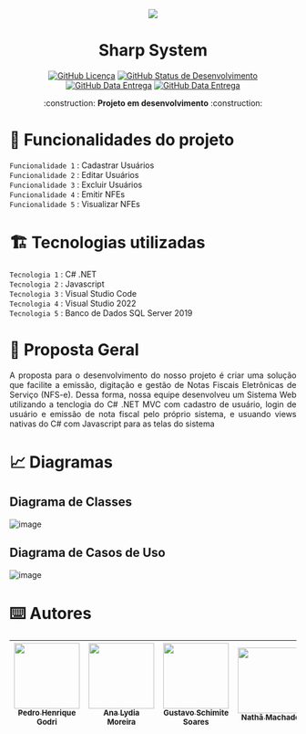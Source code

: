 <p align="center">
  <img ![Estudo De Caso - Java] src="https://github.com/pedrogodri/Imagens/blob/main/modelo-de-logotipo-ss-de-design-plano_23-2149255653-removebg-preview.png?raw=true">
</p>

<h1 align="center">Sharp System</h1>

<p align="center"><a href="https://github.com/pedrogodri/estudo-de-caso/blob/main/LICENSE"><img alt="GitHub Licença" src="https://img.shields.io/badge/Status-Desenvolvimento-blue"></a>
<a href="https://github.com/pedrogodri/estudo-de-caso/blob/main/STATUS"><img alt="GitHub Status de Desenvolvimento" src="https://img.shields.io/badge/Vers%C3%A3o-1.4-blue"></a>
<a href="https://github.com/pedrogodri/estudo-de-caso/blob/main/RELEASE-DATE"><img alt="GitHub Data Entrega" src="https://img.shields.io/badge/Empresa-Senior-blue"></a>
<a href="https://github.com/pedrogodri/estudo-de-caso/blob/main/RELEASE-DATE"><img alt="GitHub Data Entrega" src="https://img.shields.io/badge/Turma-C%23-blue"></a></p>

<p align="center"> :construction: <b>Projeto em desenvolvimento</b> :construction: </p>

# :hammer: Funcionalidades do projeto
`Funcionalidade 1` : Cadastrar Usuários</br>
`Funcionalidade 2` : Editar Usuários</br>
`Funcionalidade 3` : Excluir Usuários</br>
`Funcionalidade 4` : Emitir NFEs</br> 
`Funcionalidade 5` : Visualizar NFEs</br>

# 🏗️ Tecnologias utilizadas
`Tecnologia 1` : C# .NET</br>
`Tecnologia 2` : Javascript</br>
`Tecnologia 3` : Visual Studio Code</br>
`Tecnologia 4` : Visual Studio 2022</br>
`Tecnologia 5` : Banco de Dados SQL Server 2019</br>

# 📝 Proposta Geral
<p align="justify">A proposta para o desenvolvimento do nosso projeto é criar uma solução que facilite a emissão, digitação e gestão de Notas Fiscais Eletrônicas de Serviço (NFS-e). Dessa forma, nossa equipe desenvolveu um Sistema Web utilizando a tenclogia do C# .NET MVC com cadastro de usuário, login de usuário e emissão de nota fiscal pelo próprio sistema, e usuando views nativas do C# com Javascript para as telas do sistema</p>

<h1>📈 Diagramas </h1>

<h2>Diagrama de Classes</h2>

![image](https://github.com/pedrogodri/Imagens/blob/main/DiagramaClasses.PNG?raw=true)

<h2>Diagrama de Casos de Uso</h2>

![image](https://github.com/pedrogodri/Imagens/blob/main/DiagramaCasosUso.PNG?raw=true)


</p>



# ⌨️ Autores
| [<img src="https://avatars.githubusercontent.com/u/86849487?v=4" width=115><br><sub>Pedro Henrique Godri</sub>](https://github.com/pedrogodri) |  [<img src="https://avatars.githubusercontent.com/u/92491382?s=100&v=4" width=115><br><sub>Ana Lydia Moreira</sub>](https://github.com/anamoreiradevs) |  [<img src="https://avatars.githubusercontent.com/u/55857430?s=100&v=4" width=115><br><sub>Gustavo Schimite Soares</sub>](https://github.com/schimitegusta) |  [<img src="https://avatars.githubusercontent.com/u/72774799?s=100&v=4" width=115><br><sub>Nathã Machado</sub>](https://github.com/Nathamachadobeck) | [<img src="https://avatars.githubusercontent.com/u/113642670?v=4" width=115><br><sub>Pedro Henrique Evers</sub>](https://github.com/PHEvers) |
| :---: | :---: | :---: | :---: | :---:
